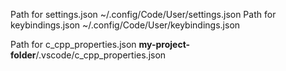 
Path for settings.json ~/.config/Code/User/settings.json
Path for keybindings.json ~/.config/Code/User/keybindings.json

Path for c_cpp_properties.json **my-project-folder**/.vscode/c_cpp_properties.json
